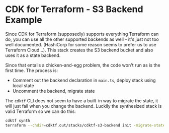 # CDK for Terraform - S3 Backend Example

Since CDK for Terraform (supposedly) supports everything Terraform can do, you can use all the other supported backends as well - it's just not too well documented. (HashiCorp for some reason seems to prefer us to use Terraform Cloud...). This stack creates the S3 backend bucket and also uses it as a state backend.

Since that entails a chicken-and-egg problem, the code won't run as is the first time. The process is:

- Comment out the backend declaration in `main.ts`, deploy stack using local state
- Uncomment the backend, migrate state

The `cdktf` CLI does not seem to have a built-in way to migrate the state, it will just fail when you change the backend. Luckily the synthesized stack is valid Terraform so we can do this:

```sh
cdktf synth
terraform --chdir=cdktf.out/stacks/cdktf-s3-backend init -migrate-state
```
